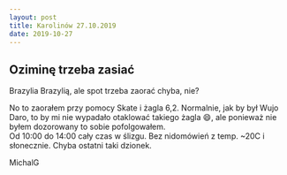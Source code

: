 ```yaml
---
layout: post
title: Karolinów 27.10.2019
date: 2019-10-27
---
```


## Oziminę trzeba zasiać  

Brazylia Brazylią, ale spot trzeba zaorać chyba, nie?  

No to zaorałem przy pomocy Skate i żagla 6,2. Normalnie, jak by był Wujo Daro, 
to by mi nie wypadało otaklować takiego żagla :smile:, ale ponieważ nie byłem 
dozorowany to sobie pofolgowałem.  
Od 10:00 do 14:00 cały czas w ślizgu. Bez nidomówień z temp. ~20C i słonecznie. 
Chyba ostatni taki dzionek.  

MichalG